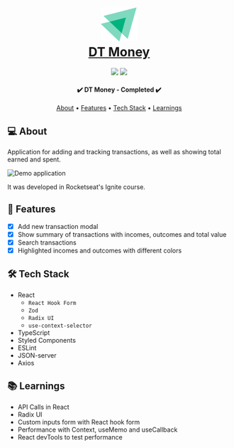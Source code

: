<h1 align="center">
  <a href="https://github.com/raiane-oliveira">
	<div>
  	<img src="src/assets/ignite-simbol.svg" alt="" />
	</div>
    DT Money
  </a>
</h1>

<p align="center">
  <img src="https://badgen.net/npm/v/express" />
  <img src="https://badgen.net/github/contributors/raiane-oliveira/DT-money" />
</p>

<h4 align="center"> 
	✔️ DT Money - Completed  ✔️
</h4>

<p align="center">
 <a href="#-about">About</a> •
 <a href="#-features">Features</a> •
 <a href="#-tech-stack">Tech Stack</a> • 
 <a href="#-learnings">Learnings</a>
</p>

## 💻 About
Application for adding and tracking transactions, as well as showing total earned and spent.

<img src="src/assets/app-demo-readme.png" alt="Demo application" />

It was developed in Rocketseat's Ignite course.

## 🪸 Features

- [x] Add new transaction modal
- [x] Show summary of transactions with incomes, outcomes and total value
- [x] Search transactions
- [x] Highlighted incomes and outcomes with different colors

## 🛠 Tech Stack

- React
  - `React Hook Form`
  - `Zod`
  - `Radix UI`
  - `use-context-selector`
- TypeScript
- Styled Components
- ESLint
- JSON-server 
- Axios

## 📚 Learnings

- API Calls in React
- Radix UI
- Custom inputs form with React hook form
- Performance with Context, useMemo and useCallback
- React devTools to test performance
